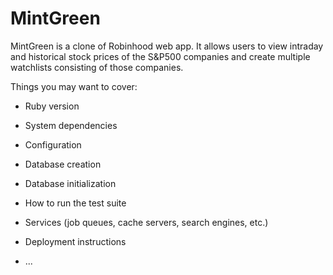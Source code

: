 # MintGreen

MintGreen is a clone of Robinhood web app. It allows users to view intraday and historical stock prices of the S&P500 companies and create multiple watchlists consisting of those companies.

Things you may want to cover:

* Ruby version

* System dependencies

* Configuration

* Database creation

* Database initialization

* How to run the test suite

* Services (job queues, cache servers, search engines, etc.)

* Deployment instructions

* ...
